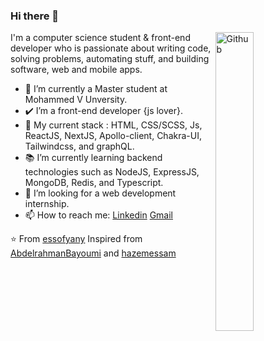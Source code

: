 ### Hi there 👋

<img width="35%" align="right" alt="Github" src="https://user-images.githubusercontent.com/48678280/88862734-4903af80-d201-11ea-968b-9c939d88a37c.gif" />

I'm a computer science student & front-end developer who is passionate about writing code, solving problems, automating stuff, and building software, web and mobile apps.

- 🔭 I’m currently a Master student at Mohammed V Unversity.
- ✔️ I’m a front-end developer {js lover}.
- 🧱 My current stack : HTML, CSS/SCSS, Js, ReactJS, NextJS, Apollo-client, Chakra-UI, Tailwindcss, and graphQL. 
- 📚 I’m currently learning backend technologies such as NodeJS, ExpressJS, MongoDB, Redis, and Typescript.
- 👯 I’m looking for a web development internship. 
- 📫 How to reach me: [Linkedin](https://www.linkedin.com/in/bilal-essofyany-38b747180/) [Gmail](mailto:soufyani.bilal@gmail.com)

⭐️ From [essofyany](https://github.com/essofyany)
Inspired from [AbdelrahmanBayoumi](https://github.com/abdelrahmanbayoumi) and [hazemessam](https://github.com/hazemessam)
